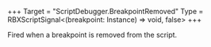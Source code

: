 +++
Target = "ScriptDebugger.BreakpointRemoved"
Type = RBXScriptSignal<(breakpoint: Instance) => void, false>
+++

Fired when a breakpoint is removed from the script.